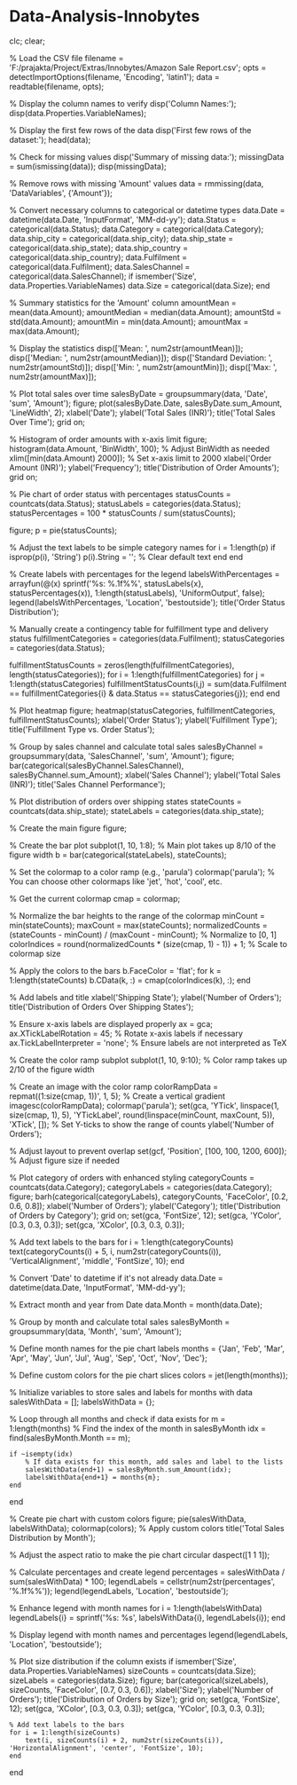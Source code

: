 # Data-Analysis-Innobytes
clc;
clear;

% Load the CSV file
filename = 'F:/prajakta/Project/Extras/Innobytes/Amazon Sale Report.csv';
opts = detectImportOptions(filename, 'Encoding', 'latin1');
data = readtable(filename, opts);

% Display the column names to verify
disp('Column Names:');
disp(data.Properties.VariableNames);

% Display the first few rows of the data
disp('First few rows of the dataset:');
head(data);

% Check for missing values
disp('Summary of missing data:');
missingData = sum(ismissing(data));
disp(missingData);

% Remove rows with missing 'Amount' values
data = rmmissing(data, 'DataVariables', {'Amount'});

% Convert necessary columns to categorical or datetime types
data.Date = datetime(data.Date, 'InputFormat', 'MM-dd-yy');
data.Status = categorical(data.Status);
data.Category = categorical(data.Category);
data.ship_city = categorical(data.ship_city);
data.ship_state = categorical(data.ship_state);
data.ship_country = categorical(data.ship_country);
data.Fulfilment = categorical(data.Fulfilment);
data.SalesChannel = categorical(data.SalesChannel);
if ismember('Size', data.Properties.VariableNames)
    data.Size = categorical(data.Size);
end

% Summary statistics for the 'Amount' column
amountMean = mean(data.Amount);
amountMedian = median(data.Amount);
amountStd = std(data.Amount);
amountMin = min(data.Amount);
amountMax = max(data.Amount);

% Display the statistics
disp(['Mean: ', num2str(amountMean)]);
disp(['Median: ', num2str(amountMedian)]);
disp(['Standard Deviation: ', num2str(amountStd)]);
disp(['Min: ', num2str(amountMin)]);
disp(['Max: ', num2str(amountMax)]);

% Plot total sales over time
salesByDate = groupsummary(data, 'Date', 'sum', 'Amount');
figure;
plot(salesByDate.Date, salesByDate.sum_Amount, 'LineWidth', 2);
xlabel('Date');
ylabel('Total Sales (INR)');
title('Total Sales Over Time');
grid on;

% Histogram of order amounts with x-axis limit
figure;
histogram(data.Amount, 'BinWidth', 100); % Adjust BinWidth as needed
xlim([min(data.Amount) 2000]); % Set x-axis limit to 2000
xlabel('Order Amount (INR)');
ylabel('Frequency');
title('Distribution of Order Amounts');
grid on;

% Pie chart of order status with percentages
statusCounts = countcats(data.Status);
statusLabels = categories(data.Status);
statusPercentages = 100 * statusCounts / sum(statusCounts);

figure;
p = pie(statusCounts);

% Adjust the text labels to be simple category names
for i = 1:length(p)
    if isprop(p(i), 'String')
        p(i).String = '';  % Clear default text
    end
end

% Create labels with percentages for the legend
labelsWithPercentages = arrayfun(@(x) sprintf('%s: %.1f%%', statusLabels{x}, statusPercentages(x)), 1:length(statusLabels), 'UniformOutput', false);
legend(labelsWithPercentages, 'Location', 'bestoutside');
title('Order Status Distribution');

% Manually create a contingency table for fulfillment type and delivery status
fulfillmentCategories = categories(data.Fulfilment);
statusCategories = categories(data.Status);

fulfillmentStatusCounts = zeros(length(fulfillmentCategories), length(statusCategories));
for i = 1:length(fulfillmentCategories)
    for j = 1:length(statusCategories)
        fulfillmentStatusCounts(i,j) = sum(data.Fulfilment == fulfillmentCategories{i} & data.Status == statusCategories{j});
    end
end

% Plot heatmap
figure;
heatmap(statusCategories, fulfillmentCategories, fulfillmentStatusCounts);
xlabel('Order Status');
ylabel('Fulfillment Type');
title('Fulfillment Type vs. Order Status');

% Group by sales channel and calculate total sales
salesByChannel = groupsummary(data, 'SalesChannel', 'sum', 'Amount');
figure;
bar(categorical(salesByChannel.SalesChannel), salesByChannel.sum_Amount);
xlabel('Sales Channel');
ylabel('Total Sales (INR)');
title('Sales Channel Performance');

% Plot distribution of orders over shipping states
stateCounts = countcats(data.ship_state);
stateLabels = categories(data.ship_state);

% Create the main figure
figure;

% Create the bar plot
subplot(1, 10, 1:8); % Main plot takes up 8/10 of the figure width
b = bar(categorical(stateLabels), stateCounts);

% Set the colormap to a color ramp (e.g., 'parula')
colormap('parula'); % You can choose other colormaps like 'jet', 'hot', 'cool', etc.

% Get the current colormap
cmap = colormap;

% Normalize the bar heights to the range of the colormap
minCount = min(stateCounts);
maxCount = max(stateCounts);
normalizedCounts = (stateCounts - minCount) / (maxCount - minCount); % Normalize to [0, 1]
colorIndices = round(normalizedCounts * (size(cmap, 1) - 1)) + 1; % Scale to colormap size

% Apply the colors to the bars
b.FaceColor = 'flat';
for k = 1:length(stateCounts)
    b.CData(k, :) = cmap(colorIndices(k), :);
end

% Add labels and title
xlabel('Shipping State');
ylabel('Number of Orders');
title('Distribution of Orders Over Shipping States');

% Ensure x-axis labels are displayed properly
ax = gca;
ax.XTickLabelRotation = 45; % Rotate x-axis labels if necessary
ax.TickLabelInterpreter = 'none'; % Ensure labels are not interpreted as TeX

% Create the color ramp subplot
subplot(1, 10, 9:10); % Color ramp takes up 2/10 of the figure width

% Create an image with the color ramp
colorRampData = repmat((1:size(cmap, 1))', 1, 5); % Create a vertical gradient
imagesc(colorRampData);
colormap('parula');
set(gca, 'YTick', linspace(1, size(cmap, 1), 5), 'YTickLabel', round(linspace(minCount, maxCount, 5)), 'XTick', []); % Set Y-ticks to show the range of counts
ylabel('Number of Orders');

% Adjust layout to prevent overlap
set(gcf, 'Position', [100, 100, 1200, 600]); % Adjust figure size if needed

% Plot category of orders with enhanced styling
categoryCounts = countcats(data.Category);
categoryLabels = categories(data.Category);
figure;
barh(categorical(categoryLabels), categoryCounts, 'FaceColor', [0.2, 0.6, 0.8]);
xlabel('Number of Orders');
ylabel('Category');
title('Distribution of Orders by Category');
grid on;
set(gca, 'FontSize', 12);
set(gca, 'YColor', [0.3, 0.3, 0.3]);
set(gca, 'XColor', [0.3, 0.3, 0.3]);

% Add text labels to the bars
for i = 1:length(categoryCounts)
    text(categoryCounts(i) + 5, i, num2str(categoryCounts(i)), 'VerticalAlignment', 'middle', 'FontSize', 10);
end

% Convert 'Date' to datetime if it's not already
data.Date = datetime(data.Date, 'InputFormat', 'MM-dd-yy');

% Extract month and year from Date
data.Month = month(data.Date);

% Group by month and calculate total sales
salesByMonth = groupsummary(data, 'Month', 'sum', 'Amount');

% Define month names for the pie chart labels
months = {'Jan', 'Feb', 'Mar', 'Apr', 'May', 'Jun', 'Jul', 'Aug', 'Sep', 'Oct', 'Nov', 'Dec'};

% Define custom colors for the pie chart slices
colors = jet(length(months));

% Initialize variables to store sales and labels for months with data
salesWithData = [];
labelsWithData = {};

% Loop through all months and check if data exists
for m = 1:length(months)
    % Find the index of the month in salesByMonth
    idx = find(salesByMonth.Month == m);
    
    if ~isempty(idx)
        % If data exists for this month, add sales and label to the lists
        salesWithData(end+1) = salesByMonth.sum_Amount(idx);
        labelsWithData{end+1} = months{m};
    end
end

% Create pie chart with custom colors
figure;
pie(salesWithData, labelsWithData);
colormap(colors); % Apply custom colors
title('Total Sales Distribution by Month');

% Adjust the aspect ratio to make the pie chart circular
daspect([1 1 1]);

% Calculate percentages and create legend
percentages = salesWithData / sum(salesWithData) * 100;
legendLabels = cellstr(num2str(percentages', '%.1f%%'));
legend(legendLabels, 'Location', 'bestoutside');

% Enhance legend with month names
for i = 1:length(labelsWithData)
    legendLabels{i} = sprintf('%s: %s', labelsWithData{i}, legendLabels{i});
end

% Display legend with month names and percentages
legend(legendLabels, 'Location', 'bestoutside');

% Plot size distribution if the column exists
if ismember('Size', data.Properties.VariableNames)
    sizeCounts = countcats(data.Size);
    sizeLabels = categories(data.Size);
    figure;
    bar(categorical(sizeLabels), sizeCounts, 'FaceColor', [0.7, 0.3, 0.6]);
    xlabel('Size');
    ylabel('Number of Orders');
    title('Distribution of Orders by Size');
    grid on;
    set(gca, 'FontSize', 12);
    set(gca, 'XColor', [0.3, 0.3, 0.3]);
    set(gca, 'YColor', [0.3, 0.3, 0.3]);
    
    % Add text labels to the bars
    for i = 1:length(sizeCounts)
        text(i, sizeCounts(i) + 2, num2str(sizeCounts(i)), 'HorizontalAlignment', 'center', 'FontSize', 10);
    end
end
